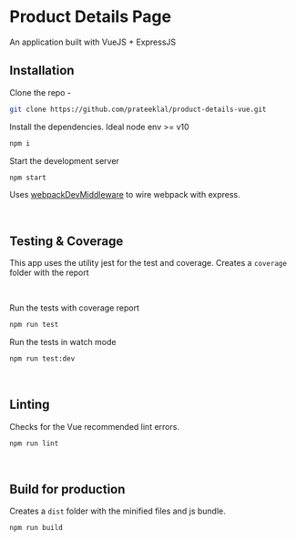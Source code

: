 
# Product Details Page
An application built with VueJS + ExpressJS


## Installation

Clone the repo -

```bash
git clone https://github.com/prateeklal/product-details-vue.git
```

Install the dependencies. Ideal node env >= v10
```bash
npm i
```

Start the development server
```bash
npm start
```
Uses [webpackDevMiddleware](https://github.com/webpack/webpack-dev-middleware) to wire webpack with express.

<br/>

## Testing & Coverage
This app uses the utility jest for the test and coverage.
Creates a `coverage` folder with the report

<br/>

Run the tests with coverage report
```bash
npm run test
```

Run the tests in watch mode
 ```bash
 npm run test:dev
```
<br/>

## Linting
Checks for the Vue recommended lint errors.
```bash
npm run lint
```
<br/>

## Build for production
Creates a `dist` folder with the minified files and js bundle.
```bash
npm run build
```